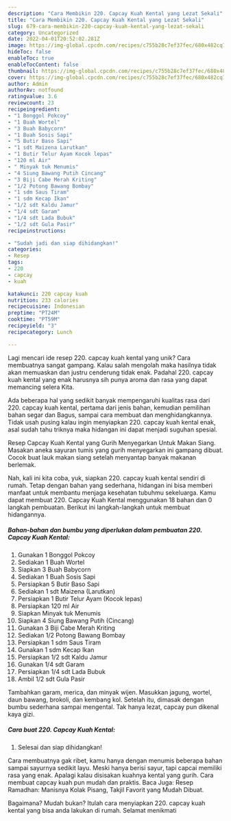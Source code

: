 ```yaml
---
description: "Cara Membikin 220. Capcay Kuah Kental yang Lezat Sekali"
title: "Cara Membikin 220. Capcay Kuah Kental yang Lezat Sekali"
slug: 679-cara-membikin-220-capcay-kuah-kental-yang-lezat-sekali
category: Uncategorized
date: 2022-04-01T20:52:02.281Z
image: https://img-global.cpcdn.com/recipes/c755b28c7ef37fec/680x482cq70/220-capcay-kuah-kental-foto-resep-utama.jpg
hideToc: false
enableToc: true
enableTocContent: false
thumbnail: https://img-global.cpcdn.com/recipes/c755b28c7ef37fec/680x482cq70/220-capcay-kuah-kental-foto-resep-utama.jpg
cover: https://img-global.cpcdn.com/recipes/c755b28c7ef37fec/680x482cq70/220-capcay-kuah-kental-foto-resep-utama.jpg
author: Admin
authorAv: notfound
ratingvalue: 3.6
reviewcount: 23
recipeingredient:
- "1 Bonggol Pokcoy"
- "1 Buah Wortel"
- "3 Buah Babycorn"
- "1 Buah Sosis Sapi"
- "5 Butir Baso Sapi"
- "1 sdt Maizena Larutkan"
- "1 Butir Telur Ayam Kocok lepas"
- "120 ml Air"
- " Minyak tuk Menumis"
- "4 Siung Bawang Putih Cincang"
- "3 Biji Cabe Merah Kriting"
- "1/2 Potong Bawang Bombay"
- "1 sdm Saus Tiram"
- "1 sdm Kecap Ikan"
- "1/2 sdt Kaldu Jamur"
- "1/4 sdt Garam"
- "1/4 sdt Lada Bubuk"
- "1/2 sdt Gula Pasir"
recipeinstructions:

- "Sudah jadi dan siap dihidangkan!"
categories:
- Resep
tags:
- 220
- capcay
- kuah

katakunci: 220 capcay kuah 
nutrition: 233 calories
recipecuisine: Indonesian
preptime: "PT24M"
cooktime: "PT59M"
recipeyield: "3"
recipecategory: Lunch

---
```





Lagi mencari ide resep 220. capcay kuah kental yang unik? Cara membuatnya sangat gampang. Kalau salah mengolah maka hasilnya tidak akan memuaskan dan justru cenderung tidak enak. Padahal 220. capcay kuah kental yang enak harusnya sih punya aroma dan rasa yang dapat memancing selera Kita.





Ada beberapa hal yang sedikit banyak mempengaruhi kualitas rasa dari 220. capcay kuah kental, pertama dari jenis bahan, kemudian pemilihan bahan segar dan Bagus, sampai cara membuat dan menghidangkannya. Tidak usah pusing kalau ingin menyiapkan 220. capcay kuah kental enak,      asal sudah tahu triknya maka hidangan ini dapat menjadi suguhan spesial.














Resep Capcay Kuah Kental yang Gurih Menyegarkan Untuk Makan Siang. Masakan aneka sayuran tumis yang gurih menyegarkan ini gampang dibuat. Cocok buat lauk makan siang setelah menyantap banyak makanan berlemak.






Nah, kali ini kita coba, yuk, siapkan 220. capcay kuah kental sendiri di rumah. Tetap dengan bahan yang sederhana, hidangan ini bisa memberi manfaat untuk membantu menjaga kesehatan tubuhmu sekeluarga. Kamu dapat membuat 220. Capcay Kuah Kental menggunakan 18 bahan dan 0 langkah pembuatan. Berikut ini langkah-langkah untuk membuat hidangannya.

<!--inarticleads1-->

##### Bahan-bahan dan bumbu yang diperlukan dalam pembuatan 220. Capcay Kuah Kental:

1. Gunakan 1 Bonggol Pokcoy
1. Sediakan 1 Buah Wortel
1. Siapkan 3 Buah Babycorn
1. Sediakan 1 Buah Sosis Sapi
1. Persiapkan 5 Butir Baso Sapi
1. Sediakan 1 sdt Maizena (Larutkan)
1. Persiapkan 1 Butir Telur Ayam (Kocok lepas)
1. Persiapkan 120 ml Air
1. Siapkan  Minyak tuk Menumis
1. Siapkan 4 Siung Bawang Putih (Cincang)
1. Gunakan 3 Biji Cabe Merah Kriting
1. Sediakan 1/2 Potong Bawang Bombay
1. Persiapkan 1 sdm Saus Tiram
1. Gunakan 1 sdm Kecap Ikan
1. Persiapkan 1/2 sdt Kaldu Jamur
1. Gunakan 1/4 sdt Garam
1. Persiapkan 1/4 sdt Lada Bubuk
1. Ambil 1/2 sdt Gula Pasir


Tambahkan garam, merica, dan minyak wijen. Masukkan jagung, wortel, daun bawang, brokoli, dan kembang kol. Setelah itu, dimasak dengan bumbu sederhana sampai mengental. Tak hanya lezat, capcay pun dikenal kaya gizi. 

<!--inarticleads2-->

##### Cara buat 220. Capcay Kuah Kental:


1. Selesai dan siap dihidangkan!

Cara membuatnya gak ribet, kamu hanya dengan menumis beberapa bahan sampai sayurnya sedikit layu. Meski hanya berisi sayur, tapi capcai memiliki rasa yang enak. Apalagi kalau disisakan kuahnya kental yang gurih. Cara membuat capcay kuah pun mudah dan praktis. Baca Juga: Resep Ramadhan: Manisnya Kolak Pisang, Takjil Favorit yang Mudah Dibuat. 

Bagaimana? Mudah bukan? Itulah cara menyiapkan 220. capcay kuah kental yang bisa anda lakukan di rumah. Selamat menikmati
